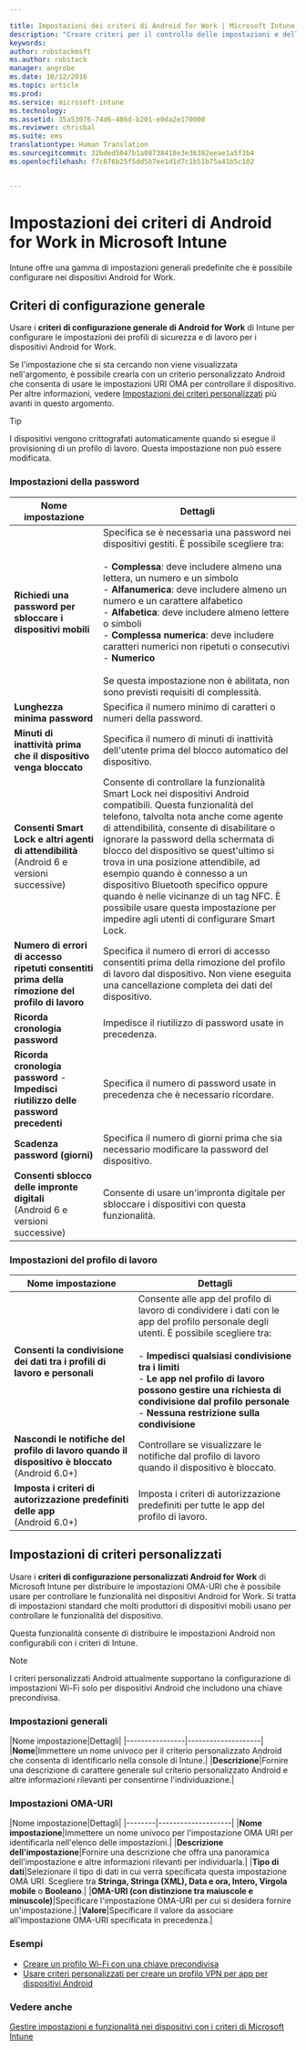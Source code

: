 ```yaml
---

title: Impostazioni dei criteri di Android for Work | Microsoft Intune
description: "Creare criteri per il controllo delle impostazioni e delle funzionalità dei dispositivi Android for Work gestiti con Intune."
keywords: 
author: robstackmsft
ms.author: robstack
manager: angrobe
ms.date: 10/12/2016
ms.topic: article
ms.prod: 
ms.service: microsoft-intune
ms.technology: 
ms.assetid: 35a53076-74d6-486d-b201-e0da2e170008
ms.reviewer: chrisbal
ms.suite: ems
translationtype: Human Translation
ms.sourcegitcommit: 32bded5047b1a08738418e3e36382eeae1a5f3b4
ms.openlocfilehash: f7c676b25f5dd5b7ee1d1d7c1b51b75a41b5c102


---
```


# Impostazioni dei criteri di Android for Work in Microsoft Intune

Intune offre una gamma di impostazioni generali predefinite che è possibile configurare nei dispositivi Android for Work.

## Criteri di configurazione generale

Usare i **criteri di configurazione generale di Android for Work** di Intune per configurare le impostazioni dei profili di sicurezza e di lavoro per i dispositivi Android for Work.

Se l'impostazione che si sta cercando non viene visualizzata nell'argomento, è possibile crearla con un criterio personalizzato Android che consenta di usare le impostazioni URI OMA per controllare il dispositivo. Per altre informazioni, vedere [Impostazioni dei criteri personalizzati](#custom-policy-settings) più avanti in questo argomento.

> [!TIP]
> I dispositivi vengono crittografati automaticamente quando si esegue il provisioning di un profilo di lavoro. Questa impostazione non può essere modificata.

### Impostazioni della password

|Nome impostazione|Dettagli|
|----------------|-|
|**Richiedi una password per sbloccare i dispositivi mobili**|Specifica se è necessaria una password nei dispositivi gestiti. È possibile scegliere tra:<br><br>- **Complessa**: deve includere almeno una lettera, un numero e un simbolo<br>- **Alfanumerica**: deve includere almeno un numero e un carattere alfabetico<br>- **Alfabetica**: deve includere almeno lettere o simboli<br>- **Complessa numerica**: deve includere caratteri numerici non ripetuti o consecutivi<br>- **Numerico**<br><br>Se questa impostazione non è abilitata, non sono previsti requisiti di complessità.|
|**Lunghezza minima password**|Specifica il numero minimo di caratteri o numeri della password.|
|**Minuti di inattività prima che il dispositivo venga bloccato**|Specifica il numero di minuti di inattività dell'utente prima del blocco automatico del dispositivo.|
|**Consenti Smart Lock e altri agenti di attendibilità**<br>(Android 6 e versioni successive)|Consente di controllare la funzionalità Smart Lock nei dispositivi Android compatibili. Questa funzionalità del telefono, talvolta nota anche come agente di attendibilità, consente di disabilitare o ignorare la password della schermata di blocco del dispositivo se quest'ultimo si trova in una posizione attendibile, ad esempio quando è connesso a un dispositivo Bluetooth specifico oppure quando è nelle vicinanze di un tag NFC. È possibile usare questa impostazione per impedire agli utenti di configurare Smart Lock.|
|**Numero di errori di accesso ripetuti consentiti prima della rimozione del profilo di lavoro**|Specifica il numero di errori di accesso consentiti prima della rimozione del profilo di lavoro dal dispositivo. Non viene eseguita una cancellazione completa dei dati del dispositivo.|
|**Ricorda cronologia password**|Impedisce il riutilizzo di password usate in precedenza.|
|**Ricorda cronologia password** - **Impedisci riutilizzo delle password precedenti**|Specifica il numero di password usate in precedenza che è necessario ricordare.|
|**Scadenza password (giorni)**|Specifica il numero di giorni prima che sia necessario modificare la password del dispositivo.|
|**Consenti sblocco delle impronte digitali**<br>(Android 6 e versioni successive)|Consente di usare un'impronta digitale per sbloccare i dispositivi con questa funzionalità.|


### Impostazioni del profilo di lavoro

|Nome impostazione|Dettagli|
|----------------|-|
|**Consenti la condivisione dei dati tra i profili di lavoro e personali**|Consente alle app del profilo di lavoro di condividere i dati con le app del profilo personale degli utenti. È possibile scegliere tra:<br><br>- **Impedisci qualsiasi condivisione tra i limiti**<br>- **Le app nel profilo di lavoro possono gestire una richiesta di condivisione dal profilo personale**<br>- **Nessuna restrizione sulla condivisione**|
|**Nascondi le notifiche del profilo di lavoro quando il dispositivo è bloccato**<br>(Android 6.0+)|Controllare se visualizzare le notifiche dal profilo di lavoro quando il dispositivo è bloccato.|
|**Imposta i criteri di autorizzazione predefiniti delle app**<br>(Android 6.0+)|Imposta i criteri di autorizzazione predefiniti per tutte le app del profilo di lavoro.|




## Impostazioni di criteri personalizzati
Usare i **criteri di configurazione personalizzati Android for Work** di Microsoft Intune per distribuire le impostazioni OMA-URI che è possibile usare per controllare le funzionalità nei dispositivi Android for Work. Si tratta di impostazioni standard che molti produttori di dispositivi mobili usano per controllare le funzionalità del dispositivo.

Questa funzionalità consente di distribuire le impostazioni Android non configurabili con i criteri di Intune.

> [!NOTE]
> I criteri personalizzati Android attualmente supportano la configurazione di impostazioni Wi-Fi solo per dispositivi Android che includono una chiave precondivisa.

### Impostazioni generali

|Nome impostazione|Dettagli|
    |----------------|--------------------|
    |**Nome**|Immettere un nome univoco per il criterio personalizzato Android che consenta di identificarlo nella console di Intune.|
    |**Descrizione**|Fornire una descrizione di carattere generale sul criterio personalizzato Android e altre informazioni rilevanti per consentirne l'individuazione.|

### Impostazioni OMA-URI

   |Nome impostazione|Dettagli|
    |--------|--------------------|
    |**Nome impostazione**|Immettere un nome univoco per l'impostazione OMA URI per identificarla nell'elenco delle impostazioni.|
    |**Descrizione dell'impostazione**|Fornire una descrizione che offra una panoramica dell'impostazione e altre informazioni rilevanti per individuarla.|
    |**Tipo di dati**|Selezionare il tipo di dati in cui verrà specificata questa impostazione OMA URI. Scegliere tra **Stringa, Stringa (XML), Data e ora, Intero, Virgola mobile** o **Booleano**.|
    |**OMA-URI (con distinzione tra maiuscole e minuscole)**|Specificare l'impostazione OMA-URI per cui si desidera fornire un'impostazione.|
    |**Valore**|Specificare il valore da associare all'impostazione OMA-URI specificata in precedenza.|

### Esempi

- [Creare un profilo Wi-Fi con una chiave precondivisa](pre-shared-key-wi-fi-profile.md)
- [Usare criteri personalizzati per creare un profilo VPN per app per dispositivi Android](per-app-vpn-for-android-pulse-secure.md)

### Vedere anche
[Gestire impostazioni e funzionalità nei dispositivi con i criteri di Microsoft Intune](manage-settings-and-features-on-your-devices-with-microsoft-intune-policies.md)


<!--HONumber=Oct16_HO2-->


